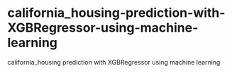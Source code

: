# california_housing-prediction-with-XGBRegressor-using-machine-learning
california_housing prediction with XGBRegressor using machine learning
